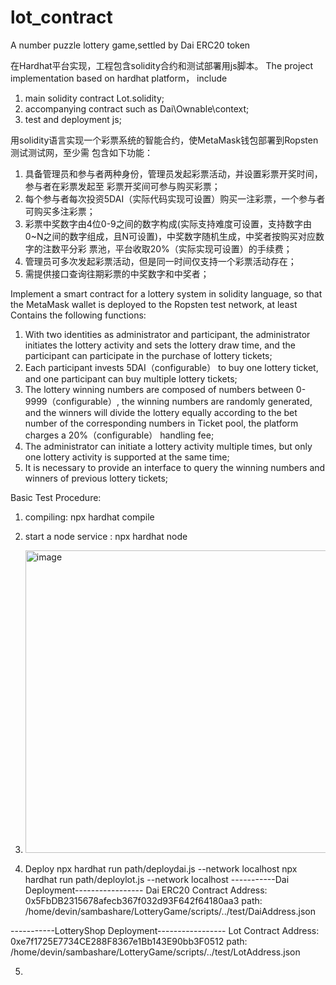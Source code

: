 # lot_contract
A number puzzle lottery game,settled by Dai ERC20 token

在Hardhat平台实现，工程包含solidity合约和测试部署用js脚本。
The project implementation based on hardhat platform， include 
1) main solidity contract Lot.solidity;
2) accompanying contract such as Dai\Ownable\context;
3) test and deployment js; 

用solidity语言实现一个彩票系统的智能合约，使MetaMask钱包部署到Ropsten测试测试网，至少需
包含如下功能：
1. 具备管理员和参与者两种身份，管理员发起彩票活动，并设置彩票开奖时间，参与者在彩票发起⾄
彩票开奖间可参与购买彩票；
2. 每个参与者每次投资5DAI（实际代码实现可设置）购买一注彩票，一个参与者可购买多注彩票；
3. 彩票中奖数字由4位0-9之间的数字构成(实际支持难度可设置，支持数字由0~N之间的数字组成，且N可设置)，中奖数字随机⽣成，中奖者按购买对应数字的注数平分彩
票池，平台收取20%（实际实现可设置）的⼿续费；
4. 管理员可多次发起彩票活动，但是同一时间仅支持一个彩票活动存在；
5. 需提供接⼝查询往期彩票的中奖数字和中奖者；

Implement a smart contract for a lottery system in solidity language, so that the MetaMask wallet is deployed to the Ropsten test network, at least
Contains the following functions:
1. With two identities as administrator and participant, the administrator initiates the lottery activity and sets the lottery draw time, and the participant can participate in the purchase of lottery tickets;
2. Each participant invests 5DAI（configurable） to buy one lottery ticket, and one participant can buy multiple lottery tickets;
3. The lottery winning numbers are composed of numbers between 0-9999（configurable）, the winning numbers are randomly generated, and the winners will divide the lottery equally according to the bet number of the corresponding numbers in Ticket pool, the platform charges a 20%（configurable） handling fee;
4. The administrator can initiate a lottery activity multiple times, but only one lottery activity is supported at the same time;
5. It is necessary to provide an interface to query the winning numbers and winners of previous lottery tickets;


Basic Test Procedure:
1) compiling: npx hardhat compile
2) start a node service : npx hardhat node
3) <img width="484" alt="image" src="https://user-images.githubusercontent.com/93688560/159164726-199a4ecb-476f-4876-947d-acdde9f87ff4.png">

4) Deploy npx hardhat run path/deploydai.js --network localhost  npx hardhat run path/deploylot.js  --network localhost
    -----------Dai Deployment-----------------
Dai ERC20 Contract Address: 0x5FbDB2315678afecb367f032d93F642f64180aa3
path: /home/devin/sambashare/LotteryGame/scripts/../test/DaiAddress.json

-----------LotteryShop Deployment-----------------
Lot Contract Address: 0xe7f1725E7734CE288F8367e1Bb143E90bb3F0512
path: /home/devin/sambashare/LotteryGame/scripts/../test/LotAddress.json

5)  
